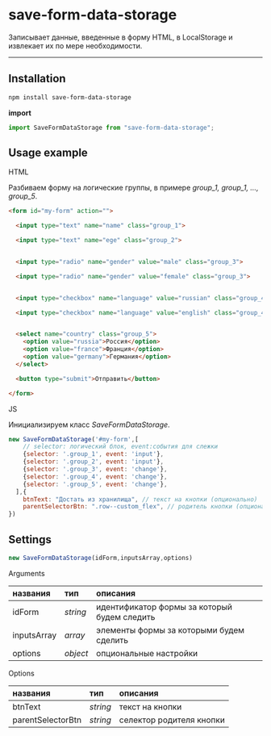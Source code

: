 # save-form-data-storage

Записывает данные, введенные в форму HTML, в LocalStorage и извлекает их по мере необходимости.

***

## Installation

```bash
npm install save-form-data-storage
```

**import**


```js
import SaveFormDataStorage from "save-form-data-storage";
```

## Usage example

HTML

Разбиваем форму на логические группы, в примере _group_1, group_1, …, group_5_.

```html
<form id="my-form" action="">

  <input type="text" name="name" class="group_1">

  <input type="text" name="ege" class="group_2">


  <input type="radio" name="gender" value="male" class="group_3">

  <input type="radio" name="gender" value="female" class="group_3">


  <input type="checkbox" name="language" value="russian" class="group_4">

  <input type="checkbox" name="language" value="english" class="group_4">


  <select name="country" class="group_5">
    <option value="russia">Россия</option>
    <option value="france">Франция</option>
    <option value="germany">Германия</option>
  </select>

  <button type="submit">Отправить</button>

</form>
```

JS

Инициализируем класс _SaveFormDataStorage_.

```js
new SaveFormDataStorage('#my-form',[
    // selector: логический блок, event:события для слежки
    {selector: '.group_1', event: 'input'},
    {selector: '.group_2', event: 'input'},
    {selector: '.group_3', event: 'change'},
    {selector: '.group_4', event: 'change'},
    {selector: '.group_5', event: 'change'},
  ],{
    btnText: "Достать из хранилища", // текст на кнопки (опционально)
    parentSelectorBtn: ".row--custom_flex", // родитель кнопки (опционально, кнопка по умолчанию вставляется в конец формы)
})
```

## Settings

```js
new SaveFormDataStorage(idForm,inputsArray,options)
```

Arguments

| названия    | тип      | описания                                     |
|:------------|:---------|:---------------------------------------------|
| idForm      | _string_ | идентификатор формы за который будем следить | 
| inputsArray | _array_  | элементы формы за которыми будем сделить     |
| options     | _object_ | опциональные настройки                       |

Options

| названия          | тип      | описания                 |
|:------------------|:---------|:-------------------------|
| btnText           | _string_ | текст на кнопки          | 
| parentSelectorBtn | _string_ | селектор родителя кнопки |






